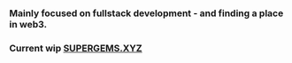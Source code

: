 ###  Mainly focused on fullstack development - and finding a place in web3.
###  Current wip [SUPERGEMS.XYZ](https://supergems.xyz)

